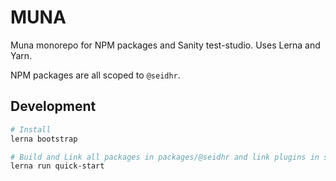 # MUNA

Muna monorepo for NPM packages and Sanity test-studio. Uses Lerna and Yarn. 

NPM packages are all scoped to `@seidhr`.

## Development

```bash
# Install
lerna bootstrap

# Build and Link all packages in packages/@seidhr and link plugins in studios
lerna run quick-start
```